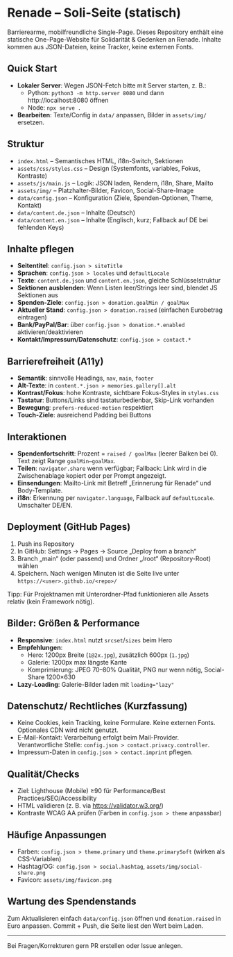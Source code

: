 # Renade – Soli-Seite (statisch)

Barrierearme, mobilfreundliche Single-Page.
Dieses Repository enthält eine statische One-Page-Website für Solidarität & Gedenken an Renade. Inhalte kommen aus JSON-Dateien, keine Tracker, keine externen Fonts.

## Quick Start
- __Lokaler Server__: Wegen JSON-Fetch bitte mit Server starten, z. B.:
  - Python: `python3 -m http.server 8080` und dann http://localhost:8080 öffnen
  - Node: `npx serve .`
- __Bearbeiten__: Texte/Config in `data/` anpassen, Bilder in `assets/img/` ersetzen.

## Struktur
- `index.html` – Semantisches HTML, i18n-Switch, Sektionen
- `assets/css/styles.css` – Design (Systemfonts, variables, Fokus, Kontraste)
- `assets/js/main.js` – Logik: JSON laden, Rendern, i18n, Share, Mailto
- `assets/img/` – Platzhalter-Bilder, Favicon, Social-Share-Image
- `data/config.json` – Konfiguration (Ziele, Spenden-Optionen, Theme, Kontakt)
- `data/content.de.json` – Inhalte (Deutsch)
- `data/content.en.json` – Inhalte (Englisch, kurz; Fallback auf DE bei fehlenden Keys)

## Inhalte pflegen
- __Seitentitel__: `config.json > siteTitle`
- __Sprachen__: `config.json > locales` und `defaultLocale`
- __Texte__: `content.de.json` und `content.en.json`, gleiche Schlüsselstruktur
- __Sektionen ausblenden__: Wenn Listen leer/Strings leer sind, blendet JS Sektionen aus
- __Spenden-Ziele__: `config.json > donation.goalMin / goalMax`
- __Aktueller Stand__: `config.json > donation.raised` (einfachen Eurobetrag eintragen)
- __Bank/PayPal/Bar__: über `config.json > donation.*.enabled` aktivieren/deaktivieren
- __Kontakt/Impressum/Datenschutz__: `config.json > contact.*`

## Barrierefreiheit (A11y)
- __Semantik__: sinnvolle Headings, `nav`, `main`, `footer`
- __Alt-Texte__: in `content.*.json > memories.gallery[].alt`
- __Kontrast/Fokus__: hohe Kontraste, sichtbare Fokus-Styles in `styles.css`
- __Tastatur__: Buttons/Links sind tastaturbedienbar, Skip-Link vorhanden
- __Bewegung__: `prefers-reduced-motion` respektiert
- __Touch-Ziele__: ausreichend Padding bei Buttons

## Interaktionen
- __Spendenfortschritt__: Prozent = `raised / goalMax` (leerer Balken bei 0). Text zeigt Range `goalMin–goalMax`.
- __Teilen__: `navigator.share` wenn verfügbar; Fallback: Link wird in die Zwischenablage kopiert oder per Prompt angezeigt.
- __Einsendungen__: Mailto-Link mit Betreff „Erinnerung für Renade“ und Body-Template.
- __i18n__: Erkennung per `navigator.language`, Fallback auf `defaultLocale`. Umschalter DE/EN.

## Deployment (GitHub Pages)
1) Push ins Repository
2) In GitHub: Settings → Pages → Source „Deploy from a branch“
3) Branch „main“ (oder passend) und Ordner „/root“ (Repository-Root) wählen
4) Speichern. Nach wenigen Minuten ist die Seite live unter `https://<user>.github.io/<repo>/`

Tipp: Für Projektnamen mit Unterordner-Pfad funktionieren alle Assets relativ (kein Framework nötig).

## Bilder: Größen & Performance
- __Responsive__: `index.html` nutzt `srcset`/`sizes` beim Hero
- __Empfehlungen__:
  - Hero: 1200px Breite (`1@2x.jpg`), zusätzlich 600px (`1.jpg`)
  - Galerie: 1200px max längste Kante
  - Komprimierung: JPEG 70–80% Qualität, PNG nur wenn nötig, Social-Share 1200×630
- __Lazy-Loading__: Galerie-Bilder laden mit `loading="lazy"`

## Datenschutz/ Rechtliches (Kurzfassung)
- Keine Cookies, kein Tracking, keine Formulare. Keine externen Fonts. Optionales CDN wird nicht genutzt.
- E-Mail-Kontakt: Verarbeitung erfolgt beim Mail-Provider. Verantwortliche Stelle: `config.json > contact.privacy.controller`.
- Impressum-Daten in `config.json > contact.imprint` pflegen.

## Qualität/Checks
- Ziel: Lighthouse (Mobile) ≥90 für Performance/Best Practices/SEO/Accessibility
- HTML validieren (z. B. via https://validator.w3.org/)
- Kontraste WCAG AA prüfen (Farben in `config.json > theme` anpassbar)

## Häufige Anpassungen
- Farben: `config.json > theme.primary` und `theme.primarySoft` (wirken als CSS-Variablen)
- Hashtag/OG: `config.json > social.hashtag`, `assets/img/social-share.png`
- Favicon: `assets/img/favicon.png`

## Wartung des Spendenstands
Zum Aktualisieren einfach `data/config.json` öffnen und `donation.raised` in Euro anpassen. Commit + Push, die Seite liest den Wert beim Laden.

---

Bei Fragen/Korrekturen gern PR erstellen oder Issue anlegen.
